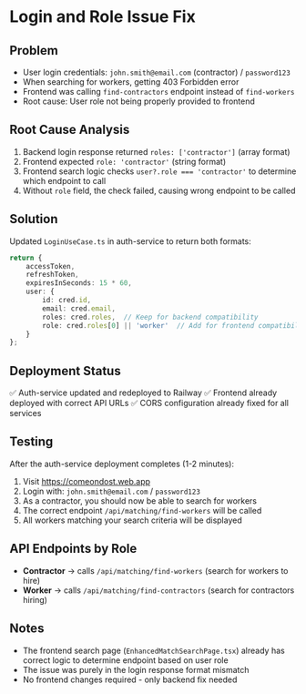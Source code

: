 # Login and Role Issue Fix

## Problem
- User login credentials: `john.smith@email.com` (contractor) / `password123`
- When searching for workers, getting 403 Forbidden error
- Frontend was calling `find-contractors` endpoint instead of `find-workers`
- Root cause: User role not being properly provided to frontend

## Root Cause Analysis
1. Backend login response returned `roles: ['contractor']` (array format)
2. Frontend expected `role: 'contractor'` (string format)
3. Frontend search logic checks `user?.role === 'contractor'` to determine which endpoint to call
4. Without `role` field, the check failed, causing wrong endpoint to be called

## Solution
Updated `LoginUseCase.ts` in auth-service to return both formats:
```typescript
return { 
    accessToken, 
    refreshToken, 
    expiresInSeconds: 15 * 60, 
    user: { 
        id: cred.id, 
        email: cred.email, 
        roles: cred.roles,  // Keep for backend compatibility
        role: cred.roles[0] || 'worker'  // Add for frontend compatibility
    } 
};
```

## Deployment Status
✅ Auth-service updated and redeployed to Railway
✅ Frontend already deployed with correct API URLs
✅ CORS configuration already fixed for all services

## Testing
After the auth-service deployment completes (1-2 minutes):
1. Visit https://comeondost.web.app
2. Login with: `john.smith@email.com` / `password123`
3. As a contractor, you should now be able to search for workers
4. The correct endpoint `/api/matching/find-workers` will be called
5. All workers matching your search criteria will be displayed

## API Endpoints by Role
- **Contractor** → calls `/api/matching/find-workers` (search for workers to hire)
- **Worker** → calls `/api/matching/find-contractors` (search for contractors hiring)

## Notes
- The frontend search page (`EnhancedMatchSearchPage.tsx`) already has correct logic to determine endpoint based on user role
- The issue was purely in the login response format mismatch
- No frontend changes required - only backend fix needed